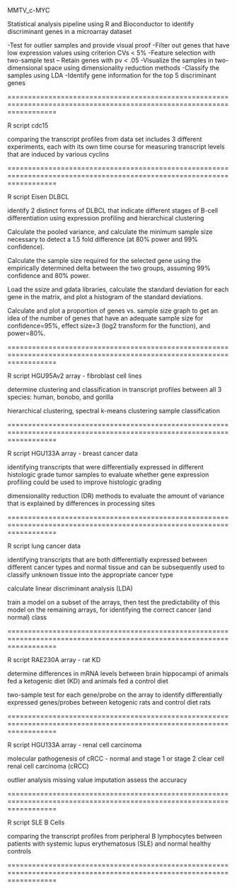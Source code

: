 
MMTV_c-MYC

Statistical analysis pipeline using R and Bioconductor to identify discriminant genes in a microarray dataset

-Test for outlier samples and provide visual proof
-Filter out genes that have low expression values using criterion CVs < 5%
-Feature selection with two-sample test – Retain genes with pv < .05
-Visualize the samples in two-dimensional space using dimensionality reduction methods
-Classify the samples using LDA
-Identify gene information for the top 5 discriminant genes

========================================================================================================================

R script cdc15

comparing the transcript profiles from data	set	includes 3 different experiments,
each with its own time course for measuring	transcript levels that are induced by
various cyclins

========================================================================================================================

R script Eisen DLBCL 

identify 2 distinct forms of DLBCL that indicate different stages of B-cell differentiation
using expression profiling and hierarchical clustering 


Calculate the pooled variance, and calculate the minimum sample size necessary to detect a 1.5 fold difference (at 80% power and 99% confidence).

Calculate the sample size required for the selected gene using the empirically determined delta between the two groups, assuming 99% confidence and 80% power.

Load the ssize and gdata libraries, calculate the standard deviation for each gene in the matrix, and plot a histogram of the standard deviations. 

Calculate and plot a proportion of genes vs. sample size graph to get an idea of the number of genes that have an adequate sample size for confidence=95%, effect size=3 (log2 transform for the function), and power=80%.

========================================================================================================================

R script HGU95Av2 array - fibroblast cell lines 

determine clustering and classification in transcript profiles between all 3 species: human, bonobo, and gorilla

hierarchical clustering,  spectral k-means clustering
sample classification

========================================================================================================================

R script  HGU133A array -  breast cancer data

identifying transcripts that were differentially expressed in different histologic grade tumor samples
to evaluate whether gene expression profiling could be used to improve histologic grading


dimensionality reduction (DR) methods to evaluate the amount of variance that is explained by differences in processing sites

========================================================================================================================

R script  lung cancer data 

identifying transcripts that are both differentially expressed 
between different cancer types and normal tissue and can be subsequently used to 
classify unknown tissue into the appropriate cancer type

calculate linear discriminant analysis (LDA)

train a model on a subset of the arrays,
then test the predictability of this model on the remaining arrays, for identifying the
correct cancer (and normal) class

========================================================================================================================

R script RAE230A array - rat KD

determine differences in mRNA levels between brain hippocampi of animals fed a ketogenic diet (KD) and animals fed a
control diet

two-sample test for each gene/probe on the array to identify differentially expressed genes/probes
between ketogenic rats and control diet rats

========================================================================================================================

R script HGU133A array - renal cell carcinoma

molecular pathogenesis of cRCC - normal and stage 1 or stage 2 clear cell renal cell carcinoma (cRCC)

outlier analysis
missing value imputation
assess the accuracy 

========================================================================================================================

R script SLE B Cells

comparing the transcript profiles from peripheral B lymphocytes
between patients with systemic lupus erythematosus (SLE) and normal
healthy controls

========================================================================================================================

